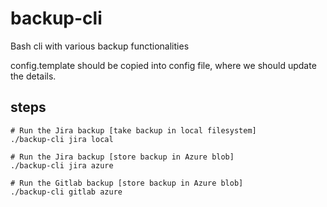 # backup-cli
Bash cli with various backup functionalities

config.template should be copied into config file, where we should update the details.

steps
-------

    # Run the Jira backup [take backup in local filesystem]
    ./backup-cli jira local 
    
    # Run the Jira backup [store backup in Azure blob]
    ./backup-cli jira azure
    
    # Run the Gitlab backup [store backup in Azure blob]
    ./backup-cli gitlab azure
